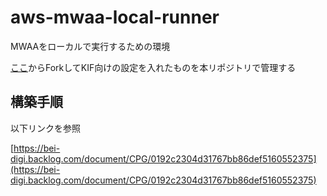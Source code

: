 # aws-mwaa-local-runner
MWAAをローカルで実行するための環境

[ここ](https://github.com/aws/aws-mwaa-local-runner)からForkしてKIF向けの設定を入れたものを本リポジトリで管理する

## 構築手順
以下リンクを参照

[https://bei-digi.backlog.com/document/CPG/0192c2304d31767bb86def5160552375](https://bei-digi.backlog.com/document/CPG/0192c2304d31767bb86def5160552375)
